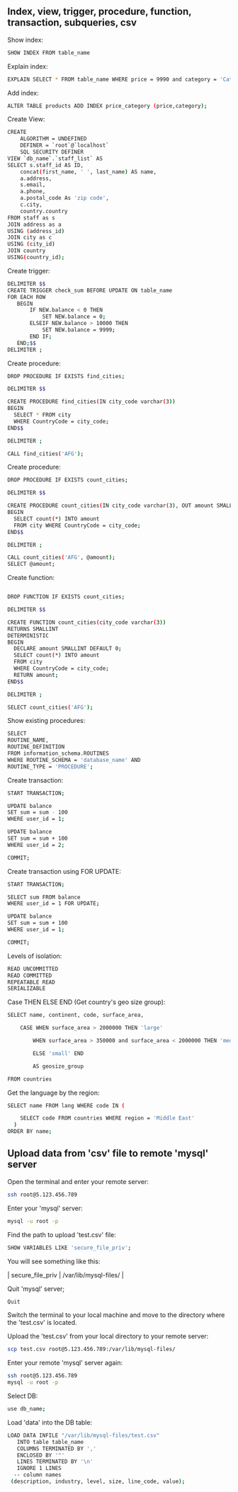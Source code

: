 ## Index, view, trigger, procedure, function, transaction, subqueries, csv

Show index:

```bash
SHOW INDEX FROM table_name
```

Explain index:

```bash
EXPLAIN SELECT * FROM table_name WHERE price = 9990 and category = 'Category name';
```

Add index:

```bash
ALTER TABLE products ADD INDEX price_category (price,category);
```

Create View:

```bash
CREATE
    ALGORITHM = UNDEFINED
    DEFINER = `root`@`localhost`
    SQL SECURITY DEFINER
VIEW `db_name`.`staff_list` AS
SELECT s.staff_id AS ID,
    concat(first_name, ' ', last_name) AS name,
    a.address,
    s.email,
    a.phone,
    a.postal_code As 'zip code',
    c.city,
    country.country
FROM staff as s
JOIN address as a
USING (address_id)
JOIN city as c
USING (city_id)
JOIN country
USING(country_id);
```

Create trigger:

```bash
DELIMITER $$
CREATE TRIGGER check_sum BEFORE UPDATE ON table_name
FOR EACH ROW
   BEGIN
       IF NEW.balance < 0 THEN
           SET NEW.balance = 0;
       ELSEIF NEW.balance > 10000 THEN
           SET NEW.balance = 9999;
       END IF;
   END;$$
DELIMITER ;
```

Create procedure:

```bash
DROP PROCEDURE IF EXISTS find_cities;

DELIMITER $$

CREATE PROCEDURE find_cities(IN city_code varchar(3))
BEGIN
  SELECT * FROM city
  WHERE CountryCode = city_code;
END$$

DELIMITER ;

CALL find_cities('AFG');
```

Create procedure:

```bash
DROP PROCEDURE IF EXISTS count_cities;

DELIMITER $$

CREATE PROCEDURE count_cities(IN city_code varchar(3), OUT amount SMALLINT)
BEGIN
  SELECT count(*) INTO amount
  FROM city WHERE CountryCode = city_code;
END$$

DELIMITER ;

CALL count_cities('AFG', @amount);
SELECT @amount;
```

Create function:

```bash

DROP FUNCTION IF EXISTS count_cities;

DELIMITER $$

CREATE FUNCTION count_cities(city_code varchar(3))
RETURNS SMALLINT
DETERMINISTIC
BEGIN
  DECLARE amount SMALLINT DEFAULT 0;
  SELECT count(*) INTO amount
  FROM city
  WHERE CountryCode = city_code;
  RETURN amount;
END$$

DELIMITER ;

SELECT count_cities('AFG');
```

Show existing procedures:

```bash
SELECT
ROUTINE_NAME,
ROUTINE_DEFINITION
FROM information_schema.ROUTINES
WHERE ROUTINE_SCHEMA = 'database_name' AND
ROUTINE_TYPE = 'PROCEDURE';
```

Create transaction:

```bash
START TRANSACTION;

UPDATE balance
SET sum = sum - 100
WHERE user_id = 1;

UPDATE balance
SET sum = sum + 100
WHERE user_id = 2;

COMMIT;
```

Create transaction using FOR UPDATE:

```bash
START TRANSACTION;

SELECT sum FROM balance
WHERE user_id = 1 FOR UPDATE;

UPDATE balance
SET sum = sum + 100
WHERE user_id = 1;

COMMIT;
```

Levels of isolation:

```bash
READ UNCOMMITTED
READ COMMITTED
REPEATABLE READ
SERIALIZABLE
```

Case THEN ELSE END (Get country's geo size group):

```bash
SELECT name, continent, code, surface_area,

    CASE WHEN surface_area > 2000000 THEN 'large'

        WHEN surface_area > 350000 and surface_area < 2000000 THEN 'medium'

        ELSE 'small' END

        AS geosize_group

FROM countries
```

Get the language by the region:

```bash
SELECT name FROM lang WHERE code IN (

    SELECT code FROM countries WHERE region = 'Middle East'
  )
ORDER BY name;
```

## Upload data from 'csv' file to remote 'mysql' server

Open the terminal and enter your remote server:

```bash
ssh root@5.123.456.789
```

Enter your 'mysql' server:

```bash
mysql -u root -p
```

Find the path to upload 'test.csv' file:

```bash
SHOW VARIABLES LIKE 'secure_file_priv';
```

You will see something like this:

 | secure_file_priv | /var/lib/mysql-files/ |

 Quit 'mysql' server;

 ```bash
 Quit
 ```

Switch the terminal to your local machine and move to the directory where the 'test.csv' is located.

Upload the 'test.csv' from your local directory to your remote server:

 ```bash
scp test.csv root@5.123.456.789:/var/lib/mysql-files/
 ```

Enter your remote 'mysql' server again:

```bash
ssh root@5.123.456.789
mysql -u root -p
```

Select DB:

 ```bash
use db_name;
 ```

Load 'data' into the DB table:

```bash
LOAD DATA INFILE "/var/lib/mysql-files/test.csv"
   INTO table table_name
   COLUMNS TERMINATED BY ','
   ENCLOSED BY '"'
   LINES TERMINATED BY '\n'
   IGNORE 1 LINES
  -- column names
 (description, industry, level, size, line_code, value);
```
